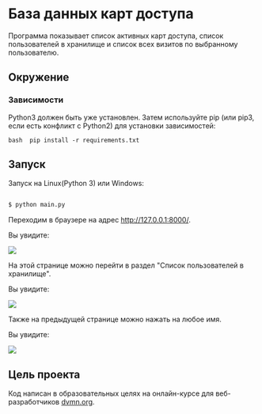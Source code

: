 # База данных карт доступа

Программа показывает список активных карт доступа, список пользователей в хранилище и список всех визитов по выбранному пользователю.

## Окружение 

### Зависимости 

Python3 должен быть уже установлен. Затем используйте pip (или pip3, если есть конфликт с Python2) для установки зависимостей: 

`` bash 
pip install -r requirements.txt 
`` 

## Запуск

Запуск на Linux(Python 3) или Windows:

```bash

$ python main.py

```

Переходим в браузере на адрес http://127.0.0.1:8000/. 

Вы увидите: 

![](https://i.ibb.co/jDmTjmD/image.jpg)

На этой странице можно перейти в раздел "Список пользователей в хранилище".

Вы увидите:

![](https://i.ibb.co/0qkvmyF/2.jpg)

Также на предыдущей странице можно нажать на любое имя.

Вы увидите:

![](https://i.ibb.co/585GTY7/3.jpg)

## Цель проекта

Код написан в образовательных целях на онлайн-курсе для веб-разработчиков [dvmn.org](https://dvmn.org/).